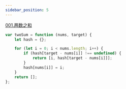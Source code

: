 ```yaml
---
sidebar_position: 5
---
```


[001.两数之和](https://leetcode.cn/problems/two-sum/)


```js
var twoSum = function (nums, target) {
    let hash = {};

    for (let i = 0; i < nums.length; i++) {
        if (hash[target - nums[i]] !== undefined) {
            return [i, hash[target - nums[i]]];
        }
        hash[nums[i]] = i;
    }
    return [];
};

```